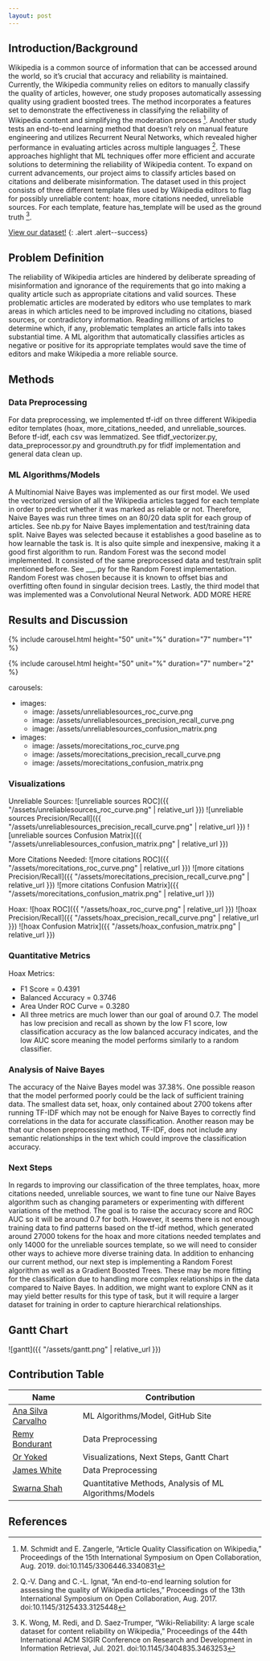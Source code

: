 ```yaml
---
layout: post
---
```

## Introduction/Background
Wikipedia is a common source of information that can be accessed around the world, so it’s crucial that accuracy and reliability is maintained. Currently, the Wikipedia community relies on editors to manually classify the quality of articles, however, one study proposes automatically assessing quality using gradient boosted trees. The method incorporates a features set to demonstrate the effectiveness in classifying the reliability of Wikipedia content and simplifying the moderation process [^3]. Another study tests an end-to-end learning method that doesn’t rely on manual feature engineering and utilizes Recurrent Neural Networks, which revealed higher performance in evaluating articles across multiple languages [^2]. These approaches highlight that ML techniques offer more efficient and accurate solutions to determining the reliability of Wikipedia content. To expand on current advancements, our project aims to classify articles based on citations and deliberate misinformation. The dataset used in this project consists of three different template files used by Wikipedia editors to flag for possibly unreliable content: hoax, more citations needed, unreliable sources. For each template, feature has_template will be used as the ground truth [^1].

[View our dataset!][dataset]
{: .alert .alert--success}

## Problem Definition
The reliability of Wikipedia articles are hindered by deliberate spreading of misinformation and ignorance of the requirements that go into making a quality article such as appropriate citations and valid sources. These problematic articles are moderated by editors who use templates to mark areas in which articles need to be improved including no citations, biased sources, or contradictory information. Reading millions of articles to determine which, if any, problematic templates an article falls into takes substantial time. A ML algorithm that automatically classifies articles as negative or positive for its appropriate templates would save the time of editors and make Wikipedia a more reliable source.

## Methods
### Data Preprocessing
For data preprocessing, we implemented tf-idf on three different Wikipedia editor templates (hoax, more_citations_needed, and unreliable_sources. Before tf-idf, each csv was lemmatized. See tfidf_vectorizer.py, data_preprocessor.py and groundtruth.py for tfidf implementation and general data clean up. 

### ML Algorithms/Models
A Multinomial Naive Bayes was implemented as our first model. We used the vectorized version of all the Wikipedia articles tagged for each template in order to predict whether it was marked as reliable or not. Therefore, Naive Bayes was run three times on an 80/20 data split for each group of articles. See nb.py for Naive Bayes implementation and test/training data split. 
Naive Bayes was selected because it establishes a good baseline as to how learnable the task is. It is also quite simple and inexpensive, making it a good first algorithm to run. 
Random Forest was the second model implemented. It consisted of the same preprocessed data and test/train split mentioned before. See ___.py for the Random Forest implementation. Random Forest was chosen because it is known to offset bias and overfitting often found in singular decision trees. 
Lastly, the third model that was implemented was a Convolutional Neural Network. ADD MORE HERE

## Results and Discussion
{% include carousel.html height="50" unit="%" duration="7" number="1" %}

{% include carousel.html height="50" unit="%" duration="7" number="2" %}

carousels:
  - images: 
    - image: /assets/unreliablesources_roc_curve.png
    - image: /assets/unreliablesources_precision_recall_curve.png
    - image: /assets/unreliablesources_confusion_matrix.png
  - images: 
    - image: /assets/morecitations_roc_curve.png
    - image: /assets/morecitations_precision_recall_curve.png
    - image: /assets/morecitations_confusion_matrix.png

### Visualizations
Unreliable Sources:
![unreliable sources ROC]({{ "/assets/unreliablesources_roc_curve.png" | relative_url }})
![unreliable sources Precision/Recall]({{ "/assets/unreliablesources_precision_recall_curve.png" | relative_url }})
![unreliable sources Confusion Matrix]({{ "/assets/unreliablesources_confusion_matrix.png" | relative_url }})

More Citations Needed:
![more citations ROC]({{ "/assets/morecitations_roc_curve.png" | relative_url }})
![more citations Precision/Recall]({{ "/assets/morecitations_precision_recall_curve.png" | relative_url }})
![more citations Confusion Matrix]({{ "/assets/morecitations_confusion_matrix.png" | relative_url }})

Hoax:
![hoax ROC]({{ "/assets/hoax_roc_curve.png" | relative_url }})
![hoax Precision/Recall]({{ "/assets/hoax_precision_recall_curve.png" | relative_url }})
![hoax Confusion Matrix]({{ "/assets/hoax_confusion_matrix.png" | relative_url }})



### Quantitative Metrics
Hoax Metrics:
* F1 Score = 0.4391
* Balanced Accuracy = 0.3746
* Area Under ROC Curve = 0.3280
* All three metrics are much lower than our goal of around 0.7. The model has low precision and recall as shown by the low F1 score, low classification accuracy as the low balanced accuracy indicates, and the low AUC score meaning the model performs similarly to a random classifier. 

### Analysis of Naive Bayes
The accuracy of the Naive Bayes model was 37.38%. One possible reason that the model performed poorly could be the lack of sufficient training data. The smallest data set, hoax, only contained about 2700 tokens after running TF-IDF which may not be enough for Naive Bayes to correctly find correlations in the data for accurate classification. Another reason may be that our chosen preprocessing method, TF-IDF, does not include any semantic relationships in the text which could improve the classification accuracy.

### Next Steps
In regards to improving our classification of the three templates, hoax, more citations needed, unreliable sources, we want to fine tune our Naive Bayes algorithm such as changing parameters or experimenting with different variations of the method. The goal is to raise the accuracy score and ROC AUC so it will be around 0.7 for both. However, it seems there is not enough training data to find patterns based on the tf-idf method, which generated around 27000 tokens for the hoax and more citations needed templates and only 14000 for the unreliable sources template, so we will need to consider other ways to achieve more diverse training data. In addition to enhancing our current method, our next step is implementing a Random Forest algorithm as well as a Gradient Boosted Trees. These may be more fitting for the classification due to handling more complex relationships in the data compared to Naive Bayes. In addition, we might want to explore CNN as it may yield better results for this type of task, but it will require a larger dataset for training in order to capture hierarchical relationships.

[^1]: K. Wong, M. Redi, and D. Saez-Trumper, “Wiki-Reliability: A large scale dataset for content reliability on Wikipedia,” Proceedings of the 44th International ACM SIGIR Conference on Research and Development in Information Retrieval, Jul. 2021. doi:10.1145/3404835.3463253

[^2]: Q.-V. Dang and C.-L. Ignat, “An end-to-end learning solution for assessing the quality of Wikipedia articles,” Proceedings of the 13th International Symposium on Open Collaboration, Aug. 2017. doi:10.1145/3125433.3125448

[^3]: M. Schmidt and E. Zangerle, “Article Quality Classification on Wikipedia,” Proceedings of the 15th International Symposium on Open Collaboration, Aug. 2019. doi:10.1145/3306446.3340831 

## Gantt Chart
![gantt]({{ "/assets/gantt.png" | relative_url }})

## Contribution Table

| Name                 | Contribution |
| ------------------------ | ------ |
| [Ana Silva Carvalho](#)            | ML Algorithms/Model, GitHub Site     |
| [Remy Bondurant](#)            | Data Preprocessing  |
| [Or Yoked](#)          | Visualizations, Next Steps, Gantt Chart   |
| [James White](#)         | Data Preprocessing  |
| [Swarna Shah](#)         | Quantitative Methods, Analysis of ML Algorithms/Models  |

## References

<!-- {% highlight ruby %}
def print_hi(name)
  puts "Hi, #{name}"
end
print_hi('Tom')
#=> prints 'Hi, Tom' to STDOUT.
{% endhighlight %} -->

[dataset]: https://figshare.com/articles/dataset/Wiki-Reliability_A_Large_Scale_Dataset_for_Content_Reliability_on_Wikipedia/14113799?file=26648861


